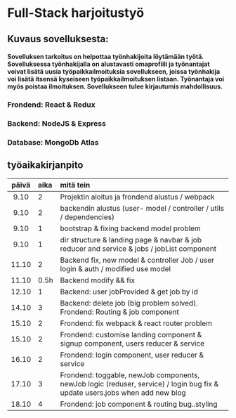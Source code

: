 # Full-Stack harjoitustyö

## Kuvaus sovelluksesta:
#### Sovelluksen tarkoitus on helpottaa työnhakijoita löytämään työtä. Sovelluksessa työnhakijalla on alustavasti omaprofiili ja työnantajat voivat lisätä uusia työpaikkailmoituksia sovellukseen, joissa työnhakija voi lisätä itsensä kyseiseen työpaikkailmoituksen listaan. Työnantaja voi myös poistaa ilmoituksen. Sovellukseen tulee kirjautumis mahdollisuus.

### Frondend: React & Redux
### Backend: NodeJS & Express
### Database: MongoDb Atlas

## työaikakirjanpito

| päivä | aika | mitä tein  |
| :----:|:-----| :-----|
| 9.10  | 2 | Projektin aloitus ja frondend alustus / webpack |
| 9.10  | 2 | backendin alustus (user- model / controller / utils / dependencies)|
| 9.10  | 1 | bootstrap & fixing backend model problem|
| 9.10  | 1 | dir structure & landing page & navbar & job reducer and service & jobs / jobList component|
| 11.10 | 2 | Backend fix, new model & controller Job / user login & auth / modified use model |
| 11.10 | 0.5h | Backend modify && fix |
| 12.10 | 1 | Backend: user jobProvided & get job by id |
| 14.10 | 3 | Backend: delete job (big problem solved). Frondend: Routing & job component |
| 15.10 | 2 | Frondend: fix webpack & react router problem |
| 15.10 | 2 | Frondend: customise landing component & signup component, users reducer & service |
| 16.10 | 2 | Frondend: login component, user reducer & service |
| 17.10 | 3 | Frondend: toggable, newJob components, newJob logic (reduser, service) / login bug fix & update users.jobs when add new blog|
| 18.10 | 4 | Frondend: job component & routing bug..styling|






